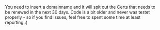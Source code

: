 You need to insert a domainname and it will spit out the Certs that needs to be renewed in the next 30 days.
Code is a bit older and never was testet properly - so if you find issues, feel free to spent some time at least reporting :)


